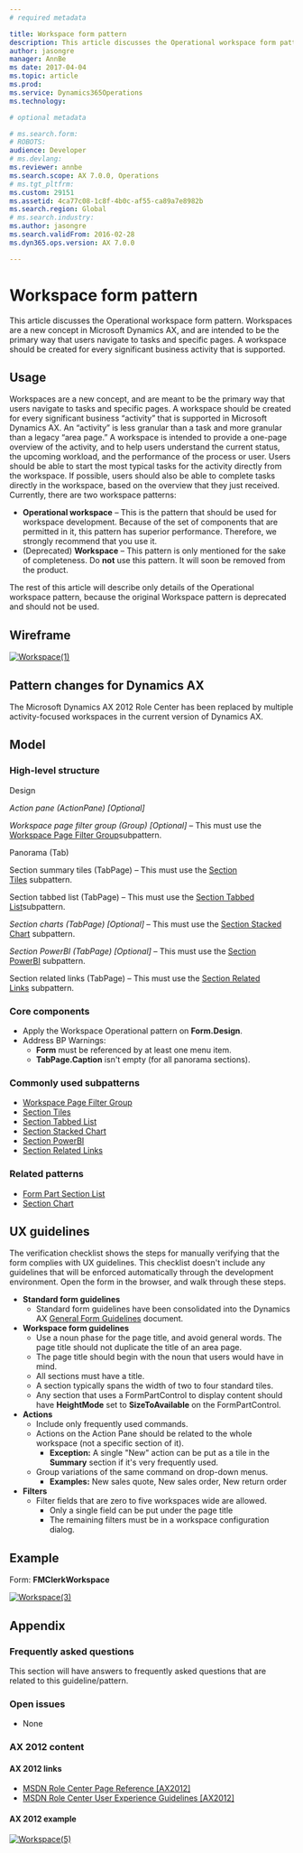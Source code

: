 ```yaml
---
# required metadata

title: Workspace form pattern
description: This article discusses the Operational workspace form pattern. Workspaces are a new concept in Microsoft Dynamics AX, and are intended to be the primary way that users navigate to tasks and specific pages. A workspace should be created for every significant business activity that is supported.  
author: jasongre
manager: AnnBe
ms date: 2017-04-04
ms.topic: article
ms.prod: 
ms.service: Dynamics365Operations
ms.technology: 

# optional metadata

# ms.search.form: 
# ROBOTS: 
audience: Developer
# ms.devlang: 
ms.reviewer: annbe
ms.search.scope: AX 7.0.0, Operations
# ms.tgt_pltfrm: 
ms.custom: 29151
ms.assetid: 4ca77c08-1c8f-4b0c-af55-ca89a7e8982b
ms.search.region: Global
# ms.search.industry: 
ms.author: jasongre
ms.search.validFrom: 2016-02-28
ms.dyn365.ops.version: AX 7.0.0

---
```


# Workspace form pattern

This article discusses the Operational workspace form pattern. Workspaces are a new concept in Microsoft Dynamics AX, and are intended to be the primary way that users navigate to tasks and specific pages. A workspace should be created for every significant business activity that is supported.  

Usage
-----

Workspaces are a new concept, and are meant to be the primary way that users navigate to tasks and specific pages. A workspace should be created for every significant business “activity” that is supported in Microsoft Dynamics AX. An “activity” is less granular than a task and more granular than a legacy “area page.” A workspace is intended to provide a one-page overview of the activity, and to help users understand the current status, the upcoming workload, and the performance of the process or user. Users should be able to start the most typical tasks for the activity directly from the workspace. If possible, users should also be able to complete tasks directly in the workspace, based on the overview that they just received. Currently, there are two workspace patterns:

-   **Operational workspace** – This is the pattern that should be used for workspace development. Because of the set of components that are permitted in it, this pattern has superior performance. Therefore, we strongly recommend that you use it.
-   (Deprecated) **Workspace** – This pattern is only mentioned for the sake of completeness. Do **not** use this pattern. It will soon be removed from the product.

The rest of this article will describe only details of the Operational workspace pattern, because the original Workspace pattern is deprecated and should not be used.

## Wireframe

[![Workspace(1)](./media/workspace1.png)](./media/workspace1.png)

## Pattern changes for Dynamics AX
The Microsoft Dynamics AX 2012 Role Center has been replaced by multiple activity-focused workspaces in the current version of Dynamics AX.

## Model
### High-level structure

Design

*Action pane (ActionPane) \[Optional\]*

*Workspace page filter group (Group) \[Optional\]* – This must use the [Workspace Page Filter Group](workspace-filter-group-subpattern.md)subpattern.

Panorama (Tab)

Section summary tiles (TabPage) – This must use the [Section Tiles](section-tiles-subpattern.md) subpattern.

Section tabbed list (TabPage) – This must use the [Section Tabbed List](section-tabbed-list-subpattern.md)subpattern.

*Section charts (TabPage) \[Optional\]* – This must use the [Section Stacked Chart](section-stacked-chart-subpattern.md) subpattern.

*Section PowerBI (TabPage) \[Optional\]* – This must use the [Section PowerBI](section-powerbi-subpattern.md) subpattern.

Section related links (TabPage) – This must use the [Section Related Links](section-related-links-subpattern.md) subpattern.

### Core components

-   Apply the Workspace Operational pattern on **Form.Design**.
-   Address BP Warnings:
    -   **Form** must be referenced by at least one menu item.
    -   **TabPage.Caption** isn't empty (for all panorama sections).

### Commonly used subpatterns

-   [Workspace Page Filter Group ](workspace-filter-group-subpattern.md)
-   [Section Tiles](section-tiles-subpattern.md)
-   [Section Tabbed List ](section-tabbed-list-subpattern.md)
-   [Section Stacked Chart](section-stacked-chart-subpattern.md)
-   [Section PowerBI](section-powerbi-subpattern.md)
-   [Section Related Links](section-related-links-subpattern.md)

### Related patterns

-   [Form Part Section List](section-list-form-pattern.md)
-   [Section Chart](section-chart-form-pattern.md)

## UX guidelines
The verification checklist shows the steps for manually verifying that the form complies with UX guidelines. This checklist doesn't include any guidelines that will be enforced automatically through the development environment. Open the form in the browser, and walk through these steps.

-   **Standard form guidelines**
    -   Standard form guidelines have been consolidated into the Dynamics AX [General Form Guidelines](general-form-guidelines.md) document.
-   **Workspace form guidelines**
    -   Use a noun phase for the page title, and avoid general words. The page title should not duplicate the title of an area page.
    -   The page title should begin with the noun that users would have in mind.
    -   All sections must have a title.
    -   A section typically spans the width of two to four standard tiles.
    -   Any section that uses a FormPartControl to display content should have **HeightMode** set to **SizeToAvailable** on the FormPartControl.
-   **Actions**
    -   Include only frequently used commands.
    -   Actions on the Action Pane should be related to the whole workspace (not a specific section of it).
        -   **Exception:** A single "New" action can be put as a tile in the **Summary** section if it's very frequently used.
    -   Group variations of the same command on drop-down menus.
        -   **Examples:** New sales quote, New sales order, New return order
-   **Filters**
    -   Filter fields that are zero to five workspaces wide are allowed.
        -   Only a single field can be put under the page title
        -   The remaining filters must be in a workspace configuration dialog.

## Example
Form: **FMClerkWorkspace** 

[![Workspace(3)](./media/workspace3.png)](./media/workspace3.png)

## Appendix
### Frequently asked questions

This section will have answers to frequently asked questions that are related to this guideline/pattern.

### Open issues

-   None

### AX 2012 content

#### AX 2012 links

-   [MSDN Role Center Page Reference \[AX2012\]](http://msdn.microsoft.com/en-us/library/cc558235.aspx)
-   [MSDN Role Center User Experience Guidelines \[AX2012\]](http://msdn.microsoft.com/en-us/library/gg886608.aspx)

#### AX 2012 example

[![Workspace(5)](./media/workspace5.png)](./media/workspace5.png)

